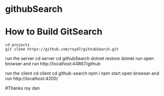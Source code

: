# githubSearch

# How to Build GitSearch

    cd projects
    git clone https://github.com/royd7/githubSearch.git

run the server
    cd server
    cd githubSearch
    dotnet restore
    dotnet run
open browser and run http://localhost:44867/github

run the client
    cd client
    cd github-search
    npm i
    npm start
open browser and run http://localhost:4200/

#Thanks roy dan


